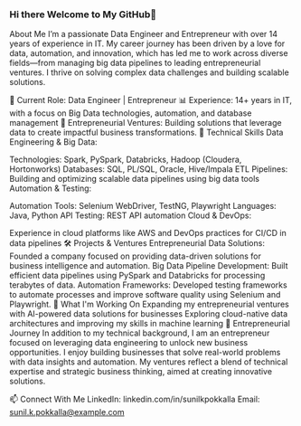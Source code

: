 ### Hi there Welcome to My GitHub👋

About Me
I’m a passionate Data Engineer and Entrepreneur with over 14 years of experience in IT. My career journey has been driven by a love for data, automation, and innovation, which has led me to work across diverse fields—from managing big data pipelines to leading entrepreneurial ventures. I thrive on solving complex data challenges and building scalable solutions.

💼 Current Role: Data Engineer | Entrepreneur
📊 Experience: 14+ years in IT, with a focus on Big Data technologies, automation, and database management
🚀 Entrepreneurial Ventures: Building solutions that leverage data to create impactful business transformations.
🔧 Technical Skills
Data Engineering & Big Data:

Technologies: Spark, PySpark, Databricks, Hadoop (Cloudera, Hortonworks)
Databases: SQL, PL/SQL, Oracle, Hive/Impala
ETL Pipelines: Building and optimizing scalable data pipelines using big data tools
Automation & Testing:

Automation Tools: Selenium WebDriver, TestNG, Playwright
Languages: Java, Python
API Testing: REST API automation
Cloud & DevOps:

Experience in cloud platforms like AWS and DevOps practices for CI/CD in data pipelines
🛠 Projects & Ventures
Entrepreneurial Data Solutions: Founded a company focused on providing data-driven solutions for business intelligence and automation.
Big Data Pipeline Development: Built efficient data pipelines using PySpark and Databricks for processing terabytes of data.
Automation Frameworks: Developed testing frameworks to automate processes and improve software quality using Selenium and Playwright.
🌱 What I'm Working On
Expanding my entrepreneurial ventures with AI-powered data solutions for businesses
Exploring cloud-native data architectures and improving my skills in machine learning
🧠 Entrepreneurial Journey
In addition to my technical background, I am an entrepreneur focused on leveraging data engineering to unlock new business opportunities. I enjoy building businesses that solve real-world problems with data insights and automation. My ventures reflect a blend of technical expertise and strategic business thinking, aimed at creating innovative solutions.

📫 Connect With Me
LinkedIn: linkedin.com/in/sunilkpokkalla
Email: sunil.k.pokkalla@example.com
